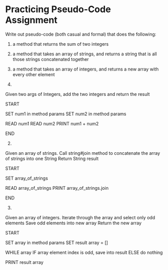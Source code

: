 # Practicing Pseudo-Code Assignment

Write out pseudo-code (both casual and formal) that does the following:

1. a method that returns the sum of two integers
2. a method that takes an array of strings, and returns a string that is all those strings concatenated together
3. a method that takes an array of integers, and returns a new array with every other element

1. 
Given two args of Integers, add the two integers and return the result

START

SET num1 in method params
SET num2 in method params

READ num1
READ num2
PRINT num1 + num2 

END 


2.
Given an array of strings.
Call string#join method to concatenate the array of strings into one String
Return String result 

START

SET array_of_strings

READ array_of_strings
PRINT array_of_strings.join 

END 


3.
Given an array of integers.
Iterate through the array and select only odd elements
Save odd elements into new array
Return the new array

START

SET array in method params
SET result array = []

WHILE array
  IF array element index is odd, save into result
  ELSE do nothing
 
PRINT result array


  
